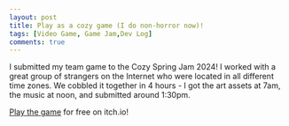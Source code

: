 ```yaml
---
layout: post
title: Play as a cozy game (I do non-horror now)!
tags: [Video Game, Game Jam,Dev Log]
comments: true
---
```


I submitted my team game to the Cozy Spring Jam 2024! I worked with a great group of strangers on the Internet who were located in all different time zones. We cobbled it together in 4 hours - I got the art assets at 7am, the music at noon, and submitted around 1:30pm.  

[Play the game](https://decolfutures.itch.io/wasting-thyme) for free on itch.io!

